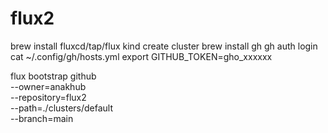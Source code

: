 # flux2

brew install fluxcd/tap/flux
kind create cluster 
brew install gh
gh auth login
cat ~/.config/gh/hosts.yml
export GITHUB_TOKEN=gho_xxxxxx

flux bootstrap github \
  --owner=anakhub \
  --repository=flux2 \
  --path=./clusters/default \
  --branch=main
